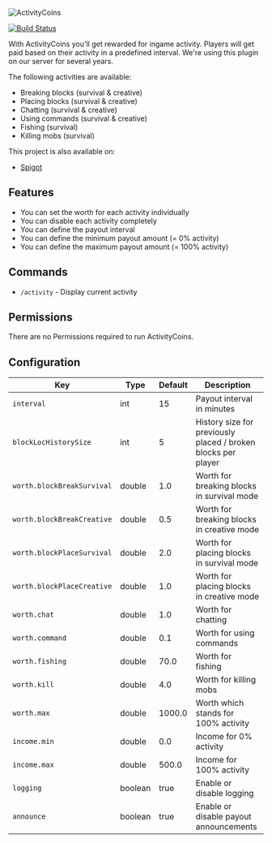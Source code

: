 ![ActivityCoins](http://i.imgur.com/qUR6wgN.png)

[![Build Status](http://ci.colorizedmind.de/job/ActivityCoins/badge/icon)](http://ci.colorizedmind.de/job/ActivityCoins/)

With ActivityCoins you'll get rewarded for ingame activity. Players will get paid based on their activity in a predefined interval. We're using this plugin on our server for several years.

The following activities are available:

* Breaking blocks (survival & creative)
* Placing blocks (survival & creative)
* Chatting (survival & creative)
* Using commands (survival & creative)
* Fishing (survival)
* Killing mobs (survival)

This project is also available on:

* [Spigot](https://www.spigotmc.org/resources/activitycoins.29296/)

## Features

* You can set the worth for each activity individually
* You can disable each activity completely
* You can define the payout interval
* You can define the minimum payout amount (= 0% activity)
* You can define the maximum payout amount (= 100% activity)

## Commands

* `/activity` - Display current activity

## Permissions

There are no Permissions required to run ActivityCoins.

## Configuration

| Key                        | Type    | Default | Description                                                   |
| -------------------------- | ------- | ------- | ------------------------------------------------------------- |
| `interval`                 | int     | 15      | Payout interval in minutes                                    |
| `blockLocHistorySize`      | int     | 5       | History size for previously placed / broken blocks per player |
| `worth.blockBreakSurvival` | double  | 1.0     | Worth for breaking blocks in survival mode                    |
| `worth.blockBreakCreative` | double  | 0.5     | Worth for breaking blocks in creative mode                    |
| `worth.blockPlaceSurvival` | double  | 2.0     | Worth for placing blocks in survival mode                     |
| `worth.blockPlaceCreative` | double  | 1.0     | Worth for placing blocks in creative mode                     |
| `worth.chat`               | double  | 1.0     | Worth for chatting                                            |
| `worth.command`            | double  | 0.1     | Worth for using commands                                      |
| `worth.fishing`            | double  | 70.0    | Worth for fishing                                             |
| `worth.kill`               | double  | 4.0     | Worth for killing mobs                                        |
| `worth.max`                | double  | 1000.0  | Worth which stands for 100% activity                          |
| `income.min`               | double  | 0.0     | Income for 0% activity                                        |
| `income.max`               | double  | 500.0   | Income for 100% activity                                      |
| `logging`                  | boolean | true    | Enable or disable logging                                     |
| `announce`                 | boolean | true    | Enable or disable payout announcements                        |

